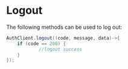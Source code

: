 

# Logout

<LastUpdated/>

The following methods can be used to log out:

```java
AuthClient.logout((code, message, data)->{
    if (code == 200) {
    		//logout success
    }
});
```

